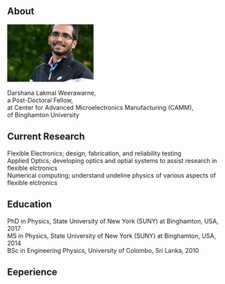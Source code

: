 ## About

<img class="profile-picture" src="sherlock.jpg" width="200">

Darshana Lakmal Weerawarne,  
a Post-Doctoral Fellow,  
at Center for Advanced Microelectronics Manufacturing (CAMM),  
of Binghamton University

## Current Research
Flexible Electronics; design, fabrication, and reliability testing  
Applied Optics; developing optics and optial systems to assist research in flexible elctronics  
Numerical computing; understand undeline physics of various aspects of flexible elctronics  

## Education 
PhD in Physics, State University of New York (SUNY) at Binghamton, USA, 2017  
MS in Physics, State University of New York (SUNY) at Binghamton, USA, 2014  
BSc in Engineering Physics, University of Colombo, Sri Lanka, 2010 

## Eeperience 
